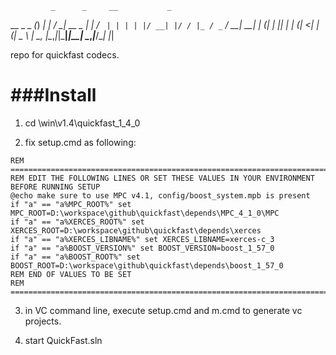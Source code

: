              _      _     __           _   
  __ _ _   _(_) ___| | __/ _| __ _ ___| |_ 
 / _` | | | | |/ __| |/ / |_ / _` / __| __|
| (_| | |_| | | (__|   <|  _| (_| \__ \ |_ 
 \__, |\__,_|_|\___|_|\_\_|  \__,_|___/\__|
    |_|                                    
    

repo for quickfast codecs.

###Install
==========

1. cd <repo>\win\v1.4\quickfast_1_4_0


2. fix setup.cmd as following:

```
REM =====================================================================================
REM EDIT THE FOLLOWING LINES OR SET THESE VALUES IN YOUR ENVIRONMENT BEFORE RUNNING SETUP
@echo make sure to use MPC v4.1, config/boost_system.mpb is present
if "a" == "a%MPC_ROOT%" set MPC_ROOT=D:\workspace\github\quickfast\depends\MPC_4_1_0\MPC
if "a" == "a%XERCES_ROOT%" set XERCES_ROOT=D:\workspace\github\quickfast\depends\xerces
if "a" == "a%XERCES_LIBNAME%" set XERCES_LIBNAME=xerces-c_3
if "a" == "a%BOOST_VERSION%" set BOOST_VERSION=boost_1_57_0
if "a" == "a%BOOST_ROOT%" set BOOST_ROOT=D:\workspace\github\quickfast\depends\boost_1_57_0
REM END OF VALUES TO BE SET
REM =====================================================================================
```
    
3. in VC command line, execute setup.cmd and m.cmd to generate vc projects.


4. start QuickFast.sln

